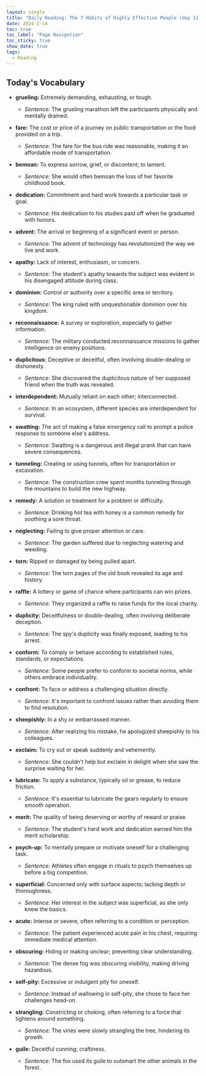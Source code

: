 ```yaml
---
layout: single
title: "Daily Reading: The 7 Habits of Highly Effective People (day 11)"
date: 2024-2-14
toc: true
toc_label: "Page Navigation"
toc_sticky: true
show_date: true
tags:
  - Reading
---
```


## Today's Vocabulary

- **grueling:** Extremely demanding, exhausting, or tough.

  - _Sentence:_ The grueling marathon left the participants physically and mentally drained.

- **fare:** The cost or price of a journey on public transportation or the food provided on a trip.

  - _Sentence:_ The fare for the bus ride was reasonable, making it an affordable mode of transportation.

- **bemoan:** To express sorrow, grief, or discontent; to lament.

  - _Sentence:_ She would often bemoan the loss of her favorite childhood book.

- **dedication:** Commitment and hard work towards a particular task or goal.

  - _Sentence:_ His dedication to his studies paid off when he graduated with honors.

- **advent:** The arrival or beginning of a significant event or person.

  - _Sentence:_ The advent of technology has revolutionized the way we live and work.

- **apathy:** Lack of interest, enthusiasm, or concern.

  - _Sentence:_ The student's apathy towards the subject was evident in his disengaged attitude during class.

- **dominion:** Control or authority over a specific area or territory.

  - _Sentence:_ The king ruled with unquestionable dominion over his kingdom.

- **reconnaissance:** A survey or exploration, especially to gather information.

  - _Sentence:_ The military conducted reconnaissance missions to gather intelligence on enemy positions.

- **duplicitous:** Deceptive or deceitful, often involving double-dealing or dishonesty.

  - _Sentence:_ She discovered the duplicitous nature of her supposed friend when the truth was revealed.

- **interdependent:** Mutually reliant on each other; interconnected.

  - _Sentence:_ In an ecosystem, different species are interdependent for survival.

- **swatting:** The act of making a false emergency call to prompt a police response to someone else's address.

  - _Sentence:_ Swatting is a dangerous and illegal prank that can have severe consequences.

- **tunneling:** Creating or using tunnels, often for transportation or excavation.

  - _Sentence:_ The construction crew spent months tunneling through the mountains to build the new highway.

- **remedy:** A solution or treatment for a problem or difficulty.

  - _Sentence:_ Drinking hot tea with honey is a common remedy for soothing a sore throat.

- **neglecting:** Failing to give proper attention or care.

  - _Sentence:_ The garden suffered due to neglecting watering and weeding.

- **torn:** Ripped or damaged by being pulled apart.

  - _Sentence:_ The torn pages of the old book revealed its age and history.

- **raffle:** A lottery or game of chance where participants can win prizes.

  - _Sentence:_ They organized a raffle to raise funds for the local charity.

- **duplicity:** Deceitfulness or double-dealing, often involving deliberate deception.

  - _Sentence:_ The spy's duplicity was finally exposed, leading to his arrest.

- **conform:** To comply or behave according to established rules, standards, or expectations.

  - _Sentence:_ Some people prefer to conform to societal norms, while others embrace individuality.

- **confront:** To face or address a challenging situation directly.

  - _Sentence:_ It's important to confront issues rather than avoiding them to find resolution.

- **sheepishly:** In a shy or embarrassed manner.

  - _Sentence:_ After realizing his mistake, he apologized sheepishly to his colleagues.

- **exclaim:** To cry out or speak suddenly and vehemently.

  - _Sentence:_ She couldn't help but exclaim in delight when she saw the surprise waiting for her.

- **lubricate:** To apply a substance, typically oil or grease, to reduce friction.

  - _Sentence:_ It's essential to lubricate the gears regularly to ensure smooth operation.

- **merit:** The quality of being deserving or worthy of reward or praise.

  - _Sentence:_ The student's hard work and dedication earned him the merit scholarship.

- **psych-up:** To mentally prepare or motivate oneself for a challenging task.

  - _Sentence:_ Athletes often engage in rituals to psych themselves up before a big competition.

- **superficial:** Concerned only with surface aspects; lacking depth or thoroughness.

  - _Sentence:_ Her interest in the subject was superficial, as she only knew the basics.

- **acute:** Intense or severe, often referring to a condition or perception.

  - _Sentence:_ The patient experienced acute pain in his chest, requiring immediate medical attention.

- **obscuring:** Hiding or making unclear; preventing clear understanding.

  - _Sentence:_ The dense fog was obscuring visibility, making driving hazardous.

- **self-pity:** Excessive or indulgent pity for oneself.

  - _Sentence:_ Instead of wallowing in self-pity, she chose to face her challenges head-on.

- **strangling:** Constricting or choking, often referring to a force that tightens around something.

  - _Sentence:_ The vines were slowly strangling the tree, hindering its growth.

- **guile:** Deceitful cunning; craftiness.
  - _Sentence:_ The fox used its guile to outsmart the other animals in the forest.
